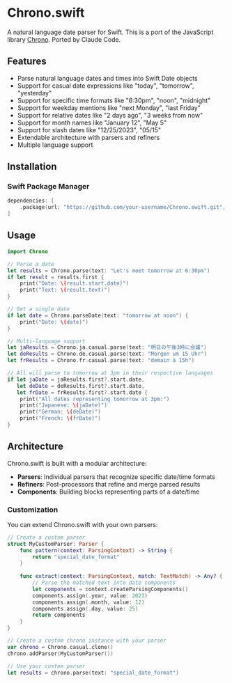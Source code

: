 # Chrono.swift

A natural language date parser for Swift. This is a port of the JavaScript library [Chrono](https://github.com/wanasit/chrono).
Ported by Claude Code.

## Features

- Parse natural language dates and times into Swift Date objects
- Support for casual date expressions like "today", "tomorrow", "yesterday"
- Support for specific time formats like "6:30pm", "noon", "midnight"
- Support for weekday mentions like "next Monday", "last Friday"
- Support for relative dates like "2 days ago", "3 weeks from now"
- Support for month names like "January 12", "May 5"
- Support for slash dates like "12/25/2023", "05/15"
- Extendable architecture with parsers and refiners
- Multiple language support

## Installation

### Swift Package Manager

```swift
dependencies: [
    .package(url: "https://github.com/your-username/Chrono.swift.git", from: "1.0.0")
]
```

## Usage

```swift
import Chrono

// Parse a date
let results = Chrono.parse(text: "Let's meet tomorrow at 6:30pm")
if let result = results.first {
    print("Date: \(result.start.date)")
    print("Text: \(result.text)")
}

// Get a single date
if let date = Chrono.parseDate(text: "tomorrow at noon") {
    print("Date: \(date)")
}

// Multi-language support
let jaResults = Chrono.ja.casual.parse(text: "明日の午後3時に会議")
let deResults = Chrono.de.casual.parse(text: "Morgen um 15 Uhr")
let frResults = Chrono.fr.casual.parse(text: "demain à 15h")

// All will parse to tomorrow at 3pm in their respective languages
if let jaDate = jaResults.first?.start.date,
   let deDate = deResults.first?.start.date,
   let frDate = frResults.first?.start.date {
    print("All dates representing tomorrow at 3pm:")
    print("Japanese: \(jaDate)")
    print("German: \(deDate)")
    print("French: \(frDate)")
}
```

## Architecture

Chrono.swift is built with a modular architecture:

- **Parsers**: Individual parsers that recognize specific date/time formats
- **Refiners**: Post-processors that refine and merge parsed results
- **Components**: Building blocks representing parts of a date/time

### Customization

You can extend Chrono.swift with your own parsers:

```swift
// Create a custom parser
struct MyCustomParser: Parser {
    func pattern(context: ParsingContext) -> String {
        return "special_date_format"
    }
    
    func extract(context: ParsingContext, match: TextMatch) -> Any? {
        // Parse the matched text into date components
        let components = context.createParsingComponents()
        components.assign(.year, value: 2023)
        components.assign(.month, value: 12)
        components.assign(.day, value: 25)
        return components
    }
}

// Create a custom chrono instance with your parser
var chrono = Chrono.casual.clone()
chrono.addParser(MyCustomParser())

// Use your custom parser
let results = chrono.parse(text: "special_date_format")
```
